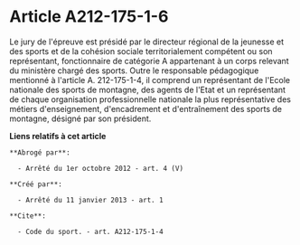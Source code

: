 # Article A212-175-1-6

Le jury de l'épreuve est présidé par le directeur régional de la jeunesse et des sports et de la cohésion sociale
territorialement compétent ou son représentant, fonctionnaire de catégorie A appartenant à un corps relevant du ministère
chargé des sports. Outre le responsable pédagogique mentionné à l'article A. 212-175-1-4, il comprend un représentant de
l'Ecole nationale des sports de montagne, des agents de l'Etat et un représentant de chaque organisation professionnelle
nationale la plus représentative des métiers d'enseignement, d'encadrement et d'entraînement des sports de montagne, désigné
par son président.

**Liens relatifs à cet article**

	**Abrogé par**:

	  - Arrêté du 1er octobre 2012 - art. 4 (V)

	**Créé par**:

	  - Arrêté du 11 janvier 2013 - art. 1

	**Cite**:

	  - Code du sport. - art. A212-175-1-4

